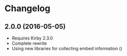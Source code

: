 # Changelog

## 2.0.0 (2016-05-05)
- Requires Kirby 2.3.0
- Complete rewrite
- Using new libraries for collecting embed information ()
